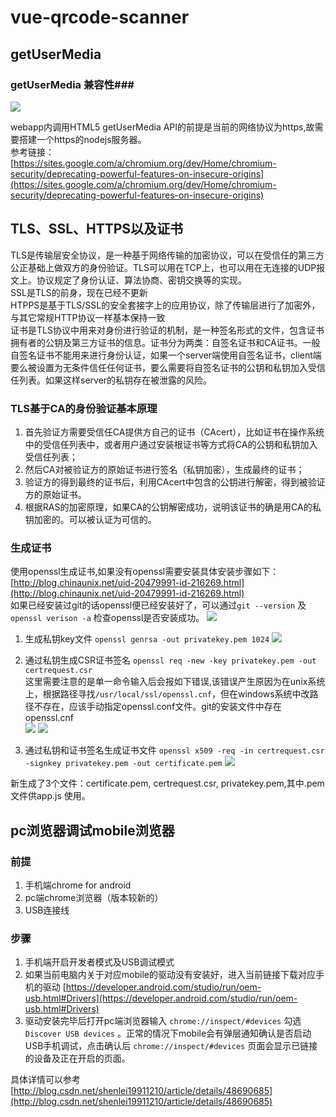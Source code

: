 # vue-qrcode-scanner #

## getUserMedia ##
### getUserMedia 兼容性###
![](http://i.imgur.com/TVSukWs.png)

webapp内调用HTML5 getUserMedia API的前提是当前的网络协议为https,故需要搭建一个https的nodejs服务器。<br>
参考链接：<br>[https://sites.google.com/a/chromium.org/dev/Home/chromium-security/deprecating-powerful-features-on-insecure-origins](https://sites.google.com/a/chromium.org/dev/Home/chromium-security/deprecating-powerful-features-on-insecure-origins)

## TLS、SSL、HTTPS以及证书 ##
TLS是传输层安全协议，是一种基于网络传输的加密协议，可以在受信任的第三方公正基础上做双方的身份验证。TLS可以用在TCP上，也可以用在无连接的UDP报文上。协议规定了身份认证、算法协商、密钥交换等的实现。<br>
SSL是TLS的前身，现在已经不更新<br>
HTPPS是基于TLS/SSL的安全套接字上的应用协议，除了传输层进行了加密外，与其它常规HTTP协议一样基本保持一致<br>
证书是TLS协议中用来对身份进行验证的机制，是一种签名形式的文件，包含证书拥有者的公钥及第三方证书的信息。证书分为两类：自签名证书和CA证书。一般自签名证书不能用来进行身份认证，如果一个server端使用自签名证书，client端要么被设置为无条件信任任何证书，要么需要将自签名证书的公钥和私钥加入受信任列表。如果这样server的私钥存在被泄露的风险。<br>
### TLS基于CA的身份验证基本原理 ###
1. 首先验证方需要受信任CA提供方自己的证书（CAcert），比如证书在操作系统中的受信任列表中，或者用户通过安装根证书等方式将CA的公钥和私钥加入受信任列表；
2. 然后CA对被验证方的原始证书进行签名（私钥加密），生成最终的证书；
3. 验证方的得到最终的证书后，利用CAcert中包含的公钥进行解密，得到被验证方的原始证书。<br>
4. 根据RAS的加密原理，如果CA的公钥解密成功，说明该证书的确是用CA的私钥加密的。可以被认证为可信的。<br>
### 生成证书 ###
使用openssl生成证书,如果没有openssl需要安装具体安装步骤如下：<br>
[http://blog.chinaunix.net/uid-20479991-id-216269.html](http://blog.chinaunix.net/uid-20479991-id-216269.html)<br>
如果已经安装过git的话openssl便已经安装好了，可以通过`git --version` 及 `openssl verison -a` 
检查openssl是否安装成功。
![](http://i.imgur.com/b05Zvrn.png)

1. 生成私钥key文件 `openssl genrsa -out privatekey.pem 1024`
![](http://i.imgur.com/D2tTuPz.png)

2.  通过私钥生成CSR证书签名 `openssl req -new -key privatekey.pem -out certrequest.csr` <br>
这里需要注意的是单一命令输入后会报如下错误,该错误产生原因为在unix系统上，根据路径寻找`/usr/local/ssl/openssl.cnf`，但在windows系统中改路径不存在，应该手动指定openssl.conf文件。git的安装文件中存在openssl.cnf<br>
![](http://i.imgur.com/K2bH5Ve.png)
![](http://i.imgur.com/rIN9OUi.png)<br>

3. 通过私钥和证书签名生成证书文件  `openssl x509 -req -in certrequest.csr -signkey privatekey.pem -out certificate.pem`
![](http://i.imgur.com/bNVMzBq.png)<br>

新生成了3个文件：certificate.pem, certrequest.csr, privatekey.pem,其中.pem文件供app.js 使用。

## pc浏览器调试mobile浏览器 ##
### 前提 ###
1. 手机端chrome for android
2. pc端chrome浏览器（版本较新的）
3. USB连接线

### 步骤 ###

1. 手机端开启开发者模式及USB调试模式
2. 如果当前电脑内关于对应mobile的驱动没有安装好，进入当前链接下载对应手机的驱动  [https://developer.android.com/studio/run/oem-usb.html#Drivers](https://developer.android.com/studio/run/oem-usb.html#Drivers) 
3. 驱动安装完毕后打开pc端浏览器输入 `chrome://inspect/#devices`  勾选 `Discover USB devices` 。正常的情况下mobile会有弹层通知确认是否启动USB手机调试，点击确认后 `chrome://inspect/#devices` 页面会显示已链接的设备及正在开启的页面。

具体详情可以参考<br>
[http://blog.csdn.net/shenlei19911210/article/details/48690685](http://blog.csdn.net/shenlei19911210/article/details/48690685)




